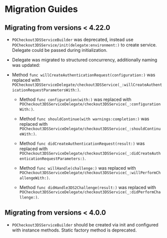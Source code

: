 # Migration Guides

## Migrating from versions < 4.22.0

- `POCheckout3DSServiceBuilder` was deprecated, instead use ``POCheckout3DSService/init(delegate:environment:)`` to
create service. Delegate could be passed during initialization.

- Delegate was migrated to structured concurrency, additionally naming was updated:

- Method `func willCreateAuthenticationRequest(configuration:)` was replaced with
``POCheckout3DSServiceDelegate/checkout3DSService(_:willCreateAuthenticationRequestParametersWith:)``.

  - Method `func configuration(with:)` was replaced with
``POCheckout3DSServiceDelegate/checkout3DSService(_:configurationWith:)``.

  - Method `func shouldContinue(with warnings:completion:)` was replaced with
``POCheckout3DSServiceDelegate/checkout3DSService(_:shouldContinueWith:)``.

  - Method `func didCreateAuthenticationRequest(result:)` was replaced with
``POCheckout3DSServiceDelegate/checkout3DSService(_:didCreateAuthenticationRequestParameters:)``.

  - Method `func willHandle(challenge:)` was replaced with
``POCheckout3DSServiceDelegate/checkout3DSService(_:willPerformChallengeWith:)``.

  - Method `func didHandle3DS2Challenge(result:)` was replaced with
``POCheckout3DSServiceDelegate/checkout3DSService(_:didPerformChallenge:)``.

## Migrating from versions < 4.0.0

- ``POCheckout3DSServiceBuilder`` should be created via init and configured with instance methods. Static factory 
method is deprecated.
